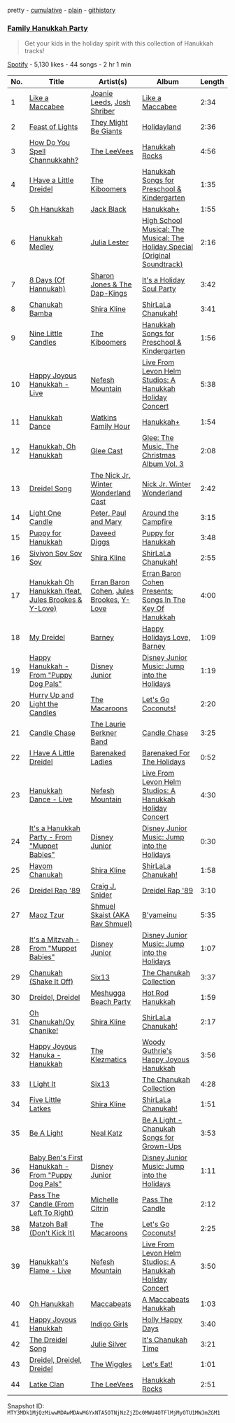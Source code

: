 pretty - [cumulative](/playlists/cumulative/37i9dQZF1DXbEF1ZlM800j.md) - [plain](/playlists/plain/37i9dQZF1DXbEF1ZlM800j) - [githistory](https://github.githistory.xyz/mackorone/spotify-playlist-archive/blob/main/playlists/plain/37i9dQZF1DXbEF1ZlM800j)

### [Family Hanukkah Party](https://open.spotify.com/playlist/37i9dQZF1DXbEF1ZlM800j)

> Get your kids in the holiday spirit with this collection of Hanukkah tracks!

[Spotify](https://open.spotify.com/user/spotify) - 5,130 likes - 44 songs - 2 hr 1 min

| No. | Title | Artist(s) | Album | Length |
|---|---|---|---|---|
| 1 | [Like a Maccabee](https://open.spotify.com/track/40hnTLTBV601qZsh0K0UOt) | [Joanie Leeds](https://open.spotify.com/artist/4KOQZQuOdq1Zllyn7Nr4hK), [Josh Shriber](https://open.spotify.com/artist/6o7Jq8bpYbuQfg2A0bGESo) | [Like a Maccabee](https://open.spotify.com/album/08RVPNHJa9gWVYRqr4Mx6F) | 2:34 |
| 2 | [Feast of Lights](https://open.spotify.com/track/3EsiksrSSBmEuanX0WzD8X) | [They Might Be Giants](https://open.spotify.com/artist/6zB02lwP6L6ZH32nggQiJT) | [Holidayland](https://open.spotify.com/album/4bvXrtNvwSeuthHvMqR16Z) | 2:36 |
| 3 | [How Do You Spell Channukkahh?](https://open.spotify.com/track/6ElNtgsQPMwCtbcgf1PYlN) | [The LeeVees](https://open.spotify.com/artist/3YjhwlHwXH3lSZHHDwU4V8) | [Hanukkah Rocks](https://open.spotify.com/album/3wuvsJu2Z1eI61f8ynv7Wl) | 4:56 |
| 4 | [I Have a Little Dreidel](https://open.spotify.com/track/2zsgCCPkehcmC7QZYPScZT) | [The Kiboomers](https://open.spotify.com/artist/1qKLikeNYpQFSsDAjg7HpI) | [Hanukkah Songs for Preschool & Kindergarten](https://open.spotify.com/album/1eIq16SWteejKSvRtKFWIt) | 1:35 |
| 5 | [Oh Hanukkah](https://open.spotify.com/track/5ec60jot43VDKVDSyXGwaT) | [Jack Black](https://open.spotify.com/artist/0qpMYTgbXRi1ZcX6vend3T) | [Hanukkah+](https://open.spotify.com/album/75tzhQxgxrZkqfIb4fE5rT) | 1:55 |
| 6 | [Hanukkah Medley](https://open.spotify.com/track/6dwS0GqDNVYJxzLXdR8Oz1) | [Julia Lester](https://open.spotify.com/artist/5aTwY2xyrJy4cS1jlFg1oG) | [High School Musical: The Musical: The Holiday Special \(Original Soundtrack\)](https://open.spotify.com/album/389VFKfgX6qu3L25ctkEFj) | 2:16 |
| 7 | [8 Days \(Of Hannukah\)](https://open.spotify.com/track/6YbeDWhX04Bt8c2sztiuzS) | [Sharon Jones & The Dap\-Kings](https://open.spotify.com/artist/6LufpoVlIYKQCu9Gjpk8B7) | [It's a Holiday Soul Party](https://open.spotify.com/album/73nbM7q1KmaYMYbzD5KsHc) | 3:42 |
| 8 | [Chanukah Bamba](https://open.spotify.com/track/2DiYjmbSUatA6ZeteFQxLY) | [Shira Kline](https://open.spotify.com/artist/6ep4Az6YtBXK0Qf6uknKQO) | [ShirLaLa Chanukah!](https://open.spotify.com/album/2h1Yy4sUMmKFsvs7H2WezR) | 3:41 |
| 9 | [Nine Little Candles](https://open.spotify.com/track/3yG9MIe4s0oDE4LHxiXROD) | [The Kiboomers](https://open.spotify.com/artist/1qKLikeNYpQFSsDAjg7HpI) | [Hanukkah Songs for Preschool & Kindergarten](https://open.spotify.com/album/1eIq16SWteejKSvRtKFWIt) | 1:56 |
| 10 | [Happy Joyous Hanukkah \- Live](https://open.spotify.com/track/54kQ0tpp9clSdIoC45NsFI) | [Nefesh Mountain](https://open.spotify.com/artist/4JpW8a54yD77lNQAyis8EL) | [Live From Levon Helm Studios: A Hanukkah Holiday Concert](https://open.spotify.com/album/1J2KDHB5lLW91g6WJu8AG6) | 5:38 |
| 11 | [Hanukkah Dance](https://open.spotify.com/track/0jgXTyAUSOLZh8JQb3wMGG) | [Watkins Family Hour](https://open.spotify.com/artist/6zoDxs0nnHuD3dKmi7xIIj) | [Hanukkah+](https://open.spotify.com/album/75tzhQxgxrZkqfIb4fE5rT) | 1:54 |
| 12 | [Hanukkah, Oh Hanukkah](https://open.spotify.com/track/58r8dYXFBGvbw0rZ06gcnT) | [Glee Cast](https://open.spotify.com/artist/0SCbttzoZTnLFebDYmAWCm) | [Glee: The Music, The Christmas Album Vol\. 3](https://open.spotify.com/album/5msQHy2ZV5LjOdeqbYZl9y) | 2:08 |
| 13 | [Dreidel Song](https://open.spotify.com/track/6R7S3lrAo70FuSqK9ni4Ii) | [The Nick Jr\. Winter Wonderland Cast](https://open.spotify.com/artist/4geFvfo1eZSDbXvIuzBEbJ) | [Nick Jr\. Winter Wonderland](https://open.spotify.com/album/4Dbn6rxHitwy9g0xLPom48) | 2:42 |
| 14 | [Light One Candle](https://open.spotify.com/track/2fR5HXuUJzO6IQirsCCDCJ) | [Peter, Paul and Mary](https://open.spotify.com/artist/6yrBBtqX2gKCHCrZOYBDrB) | [Around the Campfire](https://open.spotify.com/album/2iGp6aL5TSPT0GQDsxJB7l) | 3:15 |
| 15 | [Puppy for Hanukkah](https://open.spotify.com/track/4BPIETJjROnN2NrOSnAmgR) | [Daveed Diggs](https://open.spotify.com/artist/3twuAojvYNrlWZpMkxLm3P) | [Puppy for Hanukkah](https://open.spotify.com/album/0Oq1q8ai0vY3uwVOpfYnGl) | 3:48 |
| 16 | [Sivivon Sov Sov Sov](https://open.spotify.com/track/6IyE4cRkwufqk40rgDKbGr) | [Shira Kline](https://open.spotify.com/artist/6ep4Az6YtBXK0Qf6uknKQO) | [ShirLaLa Chanukah!](https://open.spotify.com/album/2h1Yy4sUMmKFsvs7H2WezR) | 2:55 |
| 17 | [Hanukkah Oh Hanukkah \(feat\. Jules Brookes & Y\-Love\)](https://open.spotify.com/track/4SL6vWiWrLj1jN89RajV9K) | [Erran Baron Cohen](https://open.spotify.com/artist/1CrSNBDckO546hf8QKPd1g), [Jules Brookes](https://open.spotify.com/artist/3gz8x3xWuGQEIqCOxBBgqF), [Y\-Love](https://open.spotify.com/artist/36IXY5wweg2GuvQpv25D2X) | [Erran Baron Cohen Presents: Songs In The Key Of Hanukkah](https://open.spotify.com/album/63HS1rHzEtJhvvxdSTwRgK) | 4:00 |
| 18 | [My Dreidel](https://open.spotify.com/track/2V2N5i0GKSVqddS4kRPHxb) | [Barney](https://open.spotify.com/artist/4rB5wLJLaXdMrXaYsOYLmK) | [Happy Holidays Love, Barney](https://open.spotify.com/album/7vDEOl7V1HOt6k6Z5knqrT) | 1:09 |
| 19 | [Happy Hanukkah \- From "Puppy Dog Pals"](https://open.spotify.com/track/5Wn0uwPi7u8SQbLojcQHUn) | [Disney Junior](https://open.spotify.com/artist/2mo58TszPz2XVmsp1IZt0H) | [Disney Junior Music: Jump into the Holidays](https://open.spotify.com/album/4ukvskShYg1dv5SQqfPZMa) | 1:19 |
| 20 | [Hurry Up and Light the Candles](https://open.spotify.com/track/0sLO02K0MbAaRJPsQMBbgD) | [The Macaroons](https://open.spotify.com/artist/1AZTxBWb4pVLX7ODoWv3qd) | [Let's Go Coconuts!](https://open.spotify.com/album/2bEILkxVU6voGQcapZg7qs) | 2:20 |
| 21 | [Candle Chase](https://open.spotify.com/track/6iCZMzKH08XiEhg2nRRwYy) | [The Laurie Berkner Band](https://open.spotify.com/artist/6T2pk5T8c4Wi61x1v84sUa) | [Candle Chase](https://open.spotify.com/album/3cfJkWRP8KOOJ4BhnrRDuq) | 3:25 |
| 22 | [I Have A Little Dreidel](https://open.spotify.com/track/2qMJfhFe3f8Ca8TLIi69W0) | [Barenaked Ladies](https://open.spotify.com/artist/0dEvJpkqhrcn64d3oI8v79) | [Barenaked For The Holidays](https://open.spotify.com/album/6IRBJEl3iDCSTwATVsQfzX) | 0:52 |
| 23 | [Hanukkah Dance \- Live](https://open.spotify.com/track/2Fgf3Y0wQv8Wm43nSb3h3B) | [Nefesh Mountain](https://open.spotify.com/artist/4JpW8a54yD77lNQAyis8EL) | [Live From Levon Helm Studios: A Hanukkah Holiday Concert](https://open.spotify.com/album/1J2KDHB5lLW91g6WJu8AG6) | 4:30 |
| 24 | [It's a Hanukkah Party \- From "Muppet Babies"](https://open.spotify.com/track/5HNNHA7JB9vBLnNYDRU1ld) | [Disney Junior](https://open.spotify.com/artist/2mo58TszPz2XVmsp1IZt0H) | [Disney Junior Music: Jump into the Holidays](https://open.spotify.com/album/4ukvskShYg1dv5SQqfPZMa) | 0:30 |
| 25 | [Hayom Chanukah](https://open.spotify.com/track/0JfJE0G9eHbJKWworqdEG0) | [Shira Kline](https://open.spotify.com/artist/6ep4Az6YtBXK0Qf6uknKQO) | [ShirLaLa Chanukah!](https://open.spotify.com/album/2h1Yy4sUMmKFsvs7H2WezR) | 1:58 |
| 26 | [Dreidel Rap '89](https://open.spotify.com/track/0OEd7SZWytvAtZdgphQ3rw) | [Craig J\. Snider](https://open.spotify.com/artist/2VcvtaOEiRpX5uZNbsWn5m) | [Dreidel Rap '89](https://open.spotify.com/album/5OO4dVQEixc9bcF9QcFgsL) | 3:10 |
| 27 | [Maoz Tzur](https://open.spotify.com/track/5z92alMMy0QLv0MtA4vKNe) | [Shmuel Skaist \(AKA Rav Shmuel\)](https://open.spotify.com/artist/5yU8eMsykiWKCvBgDwtS8J) | [B'yameinu](https://open.spotify.com/album/6ltGx7javGyWkx6qZSiv2D) | 5:35 |
| 28 | [It's a Mitzvah \- From "Muppet Babies"](https://open.spotify.com/track/1lW3kZmNyCaFMEqp5pPUQS) | [Disney Junior](https://open.spotify.com/artist/2mo58TszPz2XVmsp1IZt0H) | [Disney Junior Music: Jump into the Holidays](https://open.spotify.com/album/4ukvskShYg1dv5SQqfPZMa) | 1:07 |
| 29 | [Chanukah \(Shake It Off\)](https://open.spotify.com/track/2EAnmXHgiHc1oBL8cTBXjh) | [Six13](https://open.spotify.com/artist/2H6beCAq0056SYdlQmlfEr) | [The Chanukah Collection](https://open.spotify.com/album/5ypVgMVNWL2OJ1QezHhLE3) | 3:37 |
| 30 | [Dreidel, Dreidel](https://open.spotify.com/track/1kOy3DJjksXzbQ3rI4svmJ) | [Meshugga Beach Party](https://open.spotify.com/artist/1G4dtDDEwKibPIsNjw6ob8) | [Hot Rod Hanukkah](https://open.spotify.com/album/6h1cNug2tERm4NfV0YNq9D) | 1:59 |
| 31 | [Oh Chanukah/Oy Chanike!](https://open.spotify.com/track/694YBZq7tN49PHOPZ6Yf4w) | [Shira Kline](https://open.spotify.com/artist/6ep4Az6YtBXK0Qf6uknKQO) | [ShirLaLa Chanukah!](https://open.spotify.com/album/2h1Yy4sUMmKFsvs7H2WezR) | 2:17 |
| 32 | [Happy Joyous Hanuka \- Hanukkah](https://open.spotify.com/track/21zRMuUs1V0ZEUXBuZaWTt) | [The Klezmatics](https://open.spotify.com/artist/0tgCD1jE7zLillCOoG4h8d) | [Woody Guthrie's Happy Joyous Hanukkah](https://open.spotify.com/album/2khSJKRXG8aWAFuV6fmTKj) | 3:56 |
| 33 | [I Light It](https://open.spotify.com/track/6ZxgqmFKDb43vRHbyitBkT) | [Six13](https://open.spotify.com/artist/2H6beCAq0056SYdlQmlfEr) | [The Chanukah Collection](https://open.spotify.com/album/5ypVgMVNWL2OJ1QezHhLE3) | 4:28 |
| 34 | [Five Little Latkes](https://open.spotify.com/track/2SDVRSq3vCDYa0cJnaADpB) | [Shira Kline](https://open.spotify.com/artist/6ep4Az6YtBXK0Qf6uknKQO) | [ShirLaLa Chanukah!](https://open.spotify.com/album/2h1Yy4sUMmKFsvs7H2WezR) | 1:51 |
| 35 | [Be A Light](https://open.spotify.com/track/7qPnJtDEqKTuaHLVIcR64m) | [Neal Katz](https://open.spotify.com/artist/1sowcvxOwvpU6xyeBMMyVM) | [Be A Light \- Chanukah Songs for Grown\-Ups](https://open.spotify.com/album/4vmG9zWx1AmFIa1RlTvG5J) | 3:53 |
| 36 | [Baby Ben's First Hanukkah \- From "Puppy Dog Pals"](https://open.spotify.com/track/2nOGA598YTCMPR2FCxG7PZ) | [Disney Junior](https://open.spotify.com/artist/2mo58TszPz2XVmsp1IZt0H) | [Disney Junior Music: Jump into the Holidays](https://open.spotify.com/album/4ukvskShYg1dv5SQqfPZMa) | 1:11 |
| 37 | [Pass The Candle \(From Left To Right\)](https://open.spotify.com/track/5Xywj8tRtm5hkXnkoGjluC) | [Michelle Citrin](https://open.spotify.com/artist/2jINb9SCrCBDzo6zRFdXVh) | [Pass The Candle](https://open.spotify.com/album/4wbRrzaXiqRVs4Spjljkad) | 2:12 |
| 38 | [Matzoh Ball \(Don't Kick It\)](https://open.spotify.com/track/2tSaa9gdESyloY0ERcKesA) | [The Macaroons](https://open.spotify.com/artist/1AZTxBWb4pVLX7ODoWv3qd) | [Let's Go Coconuts!](https://open.spotify.com/album/2bEILkxVU6voGQcapZg7qs) | 2:25 |
| 39 | [Hanukkah's Flame \- Live](https://open.spotify.com/track/5m32Rw3QjSjk118qJGJDh6) | [Nefesh Mountain](https://open.spotify.com/artist/4JpW8a54yD77lNQAyis8EL) | [Live From Levon Helm Studios: A Hanukkah Holiday Concert](https://open.spotify.com/album/1J2KDHB5lLW91g6WJu8AG6) | 3:50 |
| 40 | [Oh Hanukkah](https://open.spotify.com/track/1vK4S0PCGyPGpykjy1te2d) | [Maccabeats](https://open.spotify.com/artist/2plllpJj0sU7FsdZrn8EHq) | [A Maccabeats Hanukkah](https://open.spotify.com/album/4uhCOOmk62FJOMqMCzL1No) | 1:03 |
| 41 | [Happy Joyous Hanukkah](https://open.spotify.com/track/6MEsn0DpqBBV6dhDRASOd3) | [Indigo Girls](https://open.spotify.com/artist/4wM29TDTr3HI0qFY3KoSFG) | [Holly Happy Days](https://open.spotify.com/album/45acBSRzU6wh64ZHDOJaWF) | 3:40 |
| 42 | [The Dreidel Song](https://open.spotify.com/track/17SPi8SvX8igfYrnBA4lxE) | [Julie Silver](https://open.spotify.com/artist/4SVVGGqXul9hu7HAloNftO) | [It's Chanukah Time](https://open.spotify.com/album/5yiDN4CNdqgXgL3WesHROJ) | 3:21 |
| 43 | [Dreidel, Dreidel, Dreidel](https://open.spotify.com/track/2nJ7khC20N59Oo5gTALYHv) | [The Wiggles](https://open.spotify.com/artist/2JY5qzEozvTdogkDTkkOMf) | [Let's Eat!](https://open.spotify.com/album/4g7Q9tZW8LxneGkMTSQAWO) | 1:01 |
| 44 | [Latke Clan](https://open.spotify.com/track/6Yvqjn1jhBlzPmKcpZqD4o) | [The LeeVees](https://open.spotify.com/artist/3YjhwlHwXH3lSZHHDwU4V8) | [Hanukkah Rocks](https://open.spotify.com/album/3wuvsJu2Z1eI61f8ynv7Wl) | 2:51 |

Snapshot ID: `MTY3MDk1MjQzMiwwMDAwMDAwMGYxNTA5OTNjNzZjZDc0MWU4OTFlMjMyOTU1MWJmZGM1`
